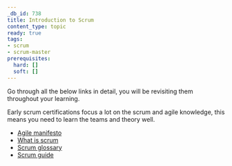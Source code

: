 ```yaml
---
_db_id: 738
title: Introduction to Scrum
content_type: topic
ready: true
tags:
- scrum
- scrum-master
prerequisites:
  hard: []
  soft: []
---
```


Go through all the below links in detail, you will be revisiting them throughout your learning. 

Early scrum certifications focus a lot on the scrum and agile knowledge, this means you need to learn the teams and theory well.

- [Agile manifesto](https://agilemanifesto.org/)
- [What is scrum](https://www.scrum.org/resources/what-is-scrum)
- [Scrum glossary](https://www.scrum.org/resources/what-is-scrum)
- [Scrum guide](https://www.scrum.org/resources/scrum-guide)